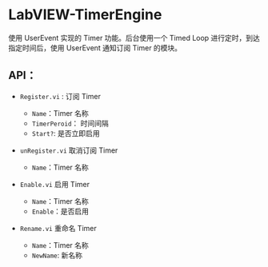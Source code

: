 # LabVIEW-TimerEngine

使用 UserEvent 实现的 Timer 功能。后台使用一个 Timed Loop 进行定时，到达指定时间后，使用 UserEvent 通知订阅 Timer 的模块。

## API：

 - `Register.vi` : 订阅 Timer
    - `Name`：Timer 名称
    - `TimerPeroid`： 时间间隔
    - `Start?`: 是否立即启用

 - `unRegister.vi` 取消订阅 Timer
    - `Name`：Timer 名称

 - `Enable.vi` 启用 Timer
    - `Name`：Timer 名称
    - `Enable`：是否启用

 - `Rename.vi` 重命名 Timer
    - `Name`：Timer 名称
    - `NewName`: 新名称


